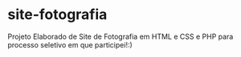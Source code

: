 # site-fotografia

Projeto Elaborado de Site de Fotografia em HTML e CSS e PHP para processo seletivo em que participei!:)
